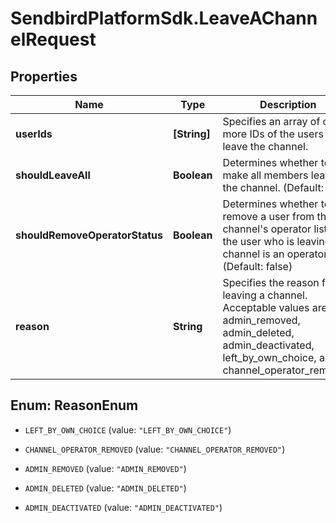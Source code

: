 # SendbirdPlatformSdk.LeaveAChannelRequest

## Properties

Name | Type | Description | Notes
------------ | ------------- | ------------- | -------------
**userIds** | **[String]** | Specifies an array of one or more IDs of the users to leave the channel. | 
**shouldLeaveAll** | **Boolean** | Determines whether to make all members leave the channel. (Default: false) | [optional] 
**shouldRemoveOperatorStatus** | **Boolean** | Determines whether to remove a user from the channel&#39;s operator list if the user who is leaving the channel is an operator. (Default: false) | [optional] 
**reason** | **String** | Specifies the reason for leaving a channel. Acceptable values are admin_removed, admin_deleted, admin_deactivated, left_by_own_choice, and channel_operator_removed. | [optional] 



## Enum: ReasonEnum


* `LEFT_BY_OWN_CHOICE` (value: `"LEFT_BY_OWN_CHOICE"`)

* `CHANNEL_OPERATOR_REMOVED` (value: `"CHANNEL_OPERATOR_REMOVED"`)

* `ADMIN_REMOVED` (value: `"ADMIN_REMOVED"`)

* `ADMIN_DELETED` (value: `"ADMIN_DELETED"`)

* `ADMIN_DEACTIVATED` (value: `"ADMIN_DEACTIVATED"`)




